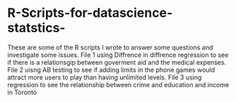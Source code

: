 # R-Scripts-for-datascience-statstics-
These are some of the R scripts I wrote to answer some questions and investigate some issues.
File 1 using Diffrence in diffrence regression to see if there is a relationsgip between goverment aid and the medical expenses.
File 2 uisng AB testing to see if adding limits in the phone games would attract more users to play than having unlimited levels.
File 3 using regression to see the relationship between crime and education and income in Toronto 

